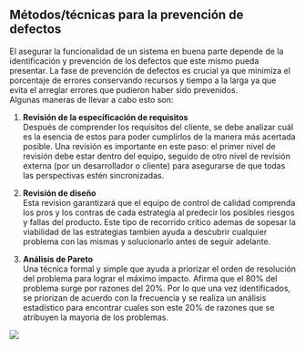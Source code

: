 ## Métodos/técnicas para la prevención de defectos

El asegurar la funcionalidad de un sistema en buena parte depende de la identificación y prevención de los defectos que este mismo pueda presentar. La fase de prevención 
de defectos es crucial ya que minimiza el porcentaje de errores conservando recursos y tiempo a la larga ya que evita el arreglar errores que pudieron haber sido prevenidos. <br>
Algunas maneras de llevar a cabo esto son:

1.	**Revisión de la especificación de requisitos** <br>
Después de comprender los requisitos del cliente, se debe analizar cuál es la esencia de estos para poder cumplirlos de la manera más acertada posible.
Una revisión es importante en este paso: el primer nivel de revisión debe estar dentro del equipo, seguido de otro nivel de revisión externa (por un desarrollador o cliente)
para asegurarse de que todas las perspectivas estén sincronizadas.

2.	**Revisión de diseño** <br>
Esta revision garantizará que el equipo de control de calidad comprenda los pros y los contras de cada estrategia al predecir los posibles riesgos y fallas del producto.
Este tipo de recorrido crítico ademas de sopesar la viabilidad de las estrategias tambien ayuda a descubrir cualquier problema con las mismas y solucionarlo antes de seguir adelante.

3.	**Análisis de Pareto** <br>
Una técnica formal y simple que ayuda a priorizar el orden de resolución del problema para lograr el máximo impacto. Afirma que el 80% del problema surge por razones del 20%.
Por lo que una vez identificados, se priorizan de acuerdo con la frecuencia y se realiza un análisis estadístico para encontrar cuales son este 20% de razones que se atribuyen la mayoria
de los problemas.

<img src=![image](https://github.com/Rafa-X/CUCEI-Tolerante-a-fallas/assets/75345733/d1b7d31c-95f3-4885-a4f4-eae179edcb33)>
